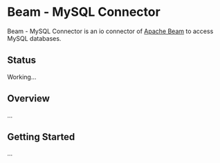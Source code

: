 # Beam - MySQL Connector
Beam - MySQL Connector is an io connector of [Apache Beam](https://beam.apache.org/) to access MySQL databases.

## Status
Working...

## Overview
...

## Getting Started
...